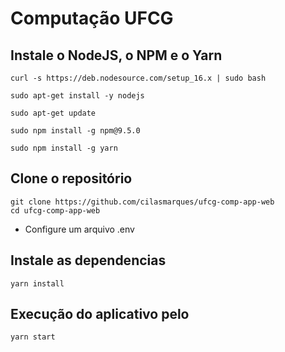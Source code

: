 # Computação UFCG

## Instale o NodeJS, o NPM e o Yarn
```
curl -s https://deb.nodesource.com/setup_16.x | sudo bash
```

```
sudo apt-get install -y nodejs
```

```
sudo apt-get update 
```

```
sudo npm install -g npm@9.5.0
```

```
sudo npm install -g yarn
```

## Clone o repositório
```
git clone https://github.com/cilasmarques/ufcg-comp-app-web
cd ufcg-comp-app-web
```
* Configure um arquivo .env 

## Instale as dependencias
```
yarn install
```

## Execução do aplicativo pelo 
```
yarn start
```